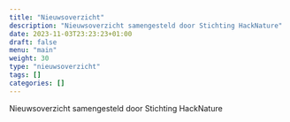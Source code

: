 ```yaml
---
title: "Nieuwsoverzicht"
description: "Nieuwsoverzicht samengesteld door Stichting HackNature"
date: 2023-11-03T23:23:23+01:00
draft: false
menu: "main"
weight: 30
type: "nieuwsoverzicht"
tags: []
categories: []
---
```


Nieuwsoverzicht samengesteld door Stichting HackNature

